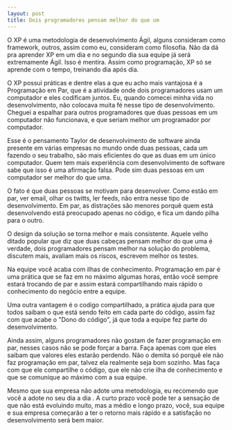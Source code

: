 ```yaml
---
layout: post
title: Dois programadores pensam melhor do que um
---
```


O XP é uma metodologia de desenvolvimento Ágil, alguns consideram como framework, outros, assim como eu, consideram como filosofia. Não da dá pra aprender XP em um dia e no segundo dia sua equipe já será extremamente Ágil. Isso é mentira. Assim como programação, XP só se aprende com o tempo, treinando dia após dia.

O XP possui práticas e dentre elas a que eu acho mais vantajosa é a Programação em Par, que é a atividade onde dois programadores usam um computador e eles codificam juntos. Eu, quando comecei minha vida no desenvolvimento, não colocava muita fé nesse tipo de desenvolvimento. Cheguei a espalhar para outros programadores que duas pessoas em um computador não funcionava, e que seriam melhor um programador por computador.

Esse é o pensamento Taylor de desenvolvimento de software ainda presente em várias empresas no mundo onde duas pessoas, cada um fazendo o seu trabalho, são mais eficientes do que as duas em um único computador. Quem tem mais experiência com desenvolvimento de software sabe que isso é uma afirmação falsa. Pode sim duas pessoas em um computador ser melhor do que uma.

O fato é que duas pessoas se motivam para desenvolver. Como estão em par, ver email, olhar os twitts, ler feeds, não entra nesse tipo de desenvolvimento. Em par, as distrações são menores porquê quem está desenvolvendo está preocupado apenas no código, e fica um dando pilha para o outro.

O design da solução se torna melhor e mais consistente. Aquele velho ditado popular que diz que duas cabeças pensam melhor do que uma é verdade, dois programadores pensam melhor na solução do problema, discutem mais, avaliam mais os riscos, escrevem melhor os testes.

Na equipe você acaba com ilhas de conhecimento. Programação em par é uma prática que se faz em no máximo algumas horas, então você sempre estará trocando de par e assim estará compartilhando mais rápido o conhecimento do negócio entre a equipe.

Uma outra vantagem é o codigo compartilhado, a prática ajuda para que todos saibam o que está sendo feito em cada parte do código, assim faz com que acabe o "Dono do código", já que toda a equipe fez parte do desenvolvimento.

Ainda assim, alguns programadores não gostam de fazer programação em par, nesses casos não se pode forçar a barra. Faça apenas com que eles saibam que valores eles estarão perdendo. Não o demita só porquê ele não faz programação em par, talvez ela realmente seja bom sozinho. Mas faça com que ele compartilhe o código, que ele não crie ilha de conhecimento e que se comunique ao máximo com a sua equipe.

Mesmo que sua empresa não adote uma metodologia, eu recomendo que você a adote no seu dia a dia . A curto prazo você pode ter a sensação de que não está evoluindo muito, mas a médio e longo prazo, você, sua equipe e sua empresa começarão a ter o retorno mais rápido e a satisfação no desenvolvimento será bem maior.
